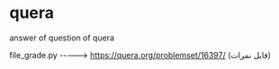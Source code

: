 # quera
answer of question of quera

 file_grade.py		----->		https://quera.org/problemset/16397/   (فایل نمرات)
